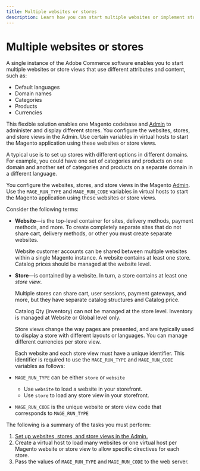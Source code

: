 ```yaml
---
title: Multiple websites or stores
description: Learn how you can start multiple websites or implement store views with different options in different domains content.
---
```


# Multiple websites or stores

A single instance of the Adobe Commerce software enables you to start multiple websites or store views that use different attributes and content, such as:

- Default languages
- Domain names
- Categories
- Products
- Currencies

This flexible solution enables one Magento codebase and [Admin](https://glossary.magento.com/magento-admin) to administer and display different stores. You configure the websites, stores, and store views in the Admin. Use certain variables in virtual hosts to start the Magento application using these websites or store views.

A typical use is to set up stores with different options in different domains. For example, you could have one set of categories and products on one domain and another set of categories and products on a separate domain in a different language.

You configure the websites, stores, and store views in the Magento [Admin](https://glossary.magento.com/admin). Use the `MAGE_RUN_TYPE` and `MAGE_RUN_CODE` variables in virtual hosts to start the Magento application using these websites or store views.

Consider the following terms:

- **Website**—is the top-level container for sites, delivery methods, payment methods, and more. To create completely separate sites that do not share cart, delivery methods, or other you must create separate websites.

  Website customer accounts can be shared between multiple websites within a single Magento instance. A website contains at least one store. Catalog prices should be managed at the website level.

- **Store**—is contained by a website. In turn, a store contains at least one *store view*.

  Multiple stores can share cart, user sessions, payment gateways, and more, but they have separate catalog structures and Catalog price.

  Catalog Qty (inventory) can not be managed at the store level. Inventory is managed at Website or Global level only.

  Store views change the way pages are presented, and are typically used to display a store with different layouts or languages. You can manage different currencies per store view.

  Each website and each store view must have a unique identifier. This identifier is required to use the `MAGE_RUN_TYPE` and `MAGE_RUN_CODE` variables as follows:

- `MAGE_RUN_TYPE` can be either `store` or `website`

  - Use `website` to load a website in your storefront.
  - Use `store` to load any store view in your storefront.

- `MAGE_RUN_CODE` is the unique website or store view code that corresponds to `MAGE_RUN_TYPE`

The following is a summary of the tasks you must perform:

1. [Set up websites, stores, and store views in the Admin.](ms-admin.md)
1. Create a virtual host to load many websites or one virtual host per Magento website or store view to allow specific directives for each store.
1. Pass the values of `MAGE_RUN_TYPE` and `MAGE_RUN_CODE` to the web server.
